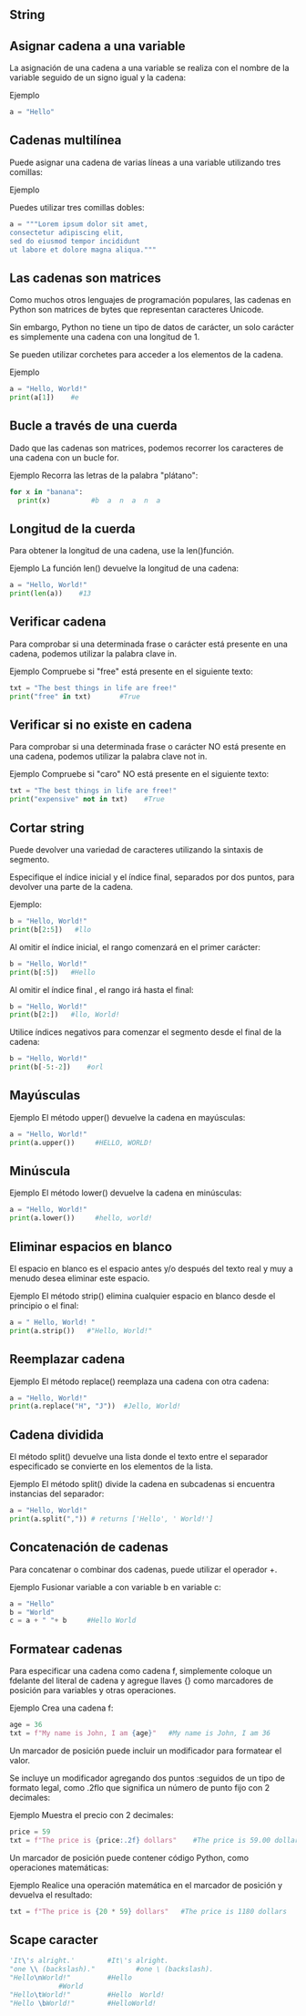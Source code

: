 ## String

## Asignar cadena a una variable
La asignación de una cadena a una variable se realiza con el nombre de la variable seguido de un signo igual y la cadena:

Ejemplo
```python
a = "Hello"
```

## Cadenas multilínea
Puede asignar una cadena de varias líneas a una variable utilizando tres comillas:

Ejemplo

Puedes utilizar tres comillas dobles:

```python
a = """Lorem ipsum dolor sit amet,
consectetur adipiscing elit,
sed do eiusmod tempor incididunt
ut labore et dolore magna aliqua."""
```

## Las cadenas son matrices
Como muchos otros lenguajes de programación populares, las cadenas en Python son matrices de bytes que representan caracteres Unicode.

Sin embargo, Python no tiene un tipo de datos de carácter, un solo carácter es simplemente una cadena con una longitud de 1.

Se pueden utilizar corchetes para acceder a los elementos de la cadena.

Ejemplo
```python
a = "Hello, World!"
print(a[1])    #e
```

## Bucle a través de una cuerda
Dado que las cadenas son matrices, podemos recorrer los caracteres de una cadena con un bucle for.

Ejemplo
Recorra las letras de la palabra "plátano":

```python
for x in "banana":
  print(x)          #b  a  n  a  n  a
```

## Longitud de la cuerda
Para obtener la longitud de una cadena, use la len()función.

Ejemplo
La función len() devuelve la longitud de una cadena:

```python
a = "Hello, World!"
print(len(a))    #13
```

## Verificar cadena
Para comprobar si una determinada frase o carácter está presente en una cadena, podemos utilizar la palabra clave in.

Ejemplo
Compruebe si "free" está presente en el siguiente texto:

```python
txt = "The best things in life are free!"
print("free" in txt)       #True
```

## Verificar si no existe en cadena

Para comprobar si una determinada frase o carácter NO está presente en una cadena, podemos utilizar la palabra clave not in.

Ejemplo
Compruebe si "caro" NO está presente en el siguiente texto:
```python
txt = "The best things in life are free!"
print("expensive" not in txt)    #True
```

## Cortar string

Puede devolver una variedad de caracteres utilizando la sintaxis de segmento.

Especifique el índice inicial y el índice final, separados por dos puntos, para devolver una parte de la cadena.

Ejemplo:
```python
b = "Hello, World!"
print(b[2:5])   #llo
```

Al omitir el índice inicial, el rango comenzará en el primer carácter:
```python
b = "Hello, World!"
print(b[:5])   #Hello
```

Al omitir el índice final , el rango irá hasta el final:
```python
b = "Hello, World!"
print(b[2:])   #llo, World!
```

Utilice índices negativos para comenzar el segmento desde el final de la cadena:
```python
b = "Hello, World!"
print(b[-5:-2])    #orl
```

## Mayúsculas
Ejemplo
El método upper() devuelve la cadena en mayúsculas:
```python
a = "Hello, World!"
print(a.upper())     #HELLO, WORLD!
```

## Minúscula
Ejemplo
El método lower() devuelve la cadena en minúsculas:
```python
a = "Hello, World!"
print(a.lower())     #hello, world!
```

## Eliminar espacios en blanco
El espacio en blanco es el espacio antes y/o después del texto real y muy a menudo desea eliminar este espacio.

Ejemplo
El método strip() elimina cualquier espacio en blanco desde el principio o el final:
```python
a = " Hello, World! "
print(a.strip())   #"Hello, World!"
```

## Reemplazar cadena
Ejemplo
El método replace() reemplaza una cadena con otra cadena:
```python
a = "Hello, World!"
print(a.replace("H", "J"))  #Jello, World!
```

## Cadena dividida
El método split() devuelve una lista donde el texto entre el separador especificado se convierte en los elementos de la lista.

Ejemplo
El método split() divide la cadena en subcadenas si encuentra instancias del separador:
```python
a = "Hello, World!"
print(a.split(",")) # returns ['Hello', ' World!']
```

## Concatenación de cadenas
Para concatenar o combinar dos cadenas, puede utilizar el operador +.

Ejemplo
Fusionar variable a con variable b en variable c:

```python
a = "Hello"
b = "World"
c = a + " "+ b     #Hello World
```

## Formatear cadenas
Para especificar una cadena como cadena f, simplemente coloque un fdelante del literal de cadena y agregue llaves {} como marcadores de posición para variables y otras operaciones.

Ejemplo
Crea una cadena f:

```python
age = 36
txt = f"My name is John, I am {age}"   #My name is John, I am 36
```
Un marcador de posición puede incluir un modificador para formatear el valor.

Se incluye un modificador agregando dos puntos :seguidos de un tipo de formato legal, como .2flo que significa un número de punto fijo con 2 decimales:

Ejemplo
Muestra el precio con 2 decimales:
```python
price = 59
txt = f"The price is {price:.2f} dollars"    #The price is 59.00 dollars
```

Un marcador de posición puede contener código Python, como operaciones matemáticas:

Ejemplo
Realice una operación matemática en el marcador de posición y devuelva el resultado:
```python
txt = f"The price is {20 * 59} dollars"   #The price is 1180 dollars
```

## Scape caracter
```python
'It\'s alright.'		#It\'s alright.
"one \\ (backslash)."	       #one \ (backslash).
"Hello\nWorld!"			#Hello
			#World
"Hello\tWorld!"			#Hello	World!
"Hello \bWorld!"		#HelloWorld!
```